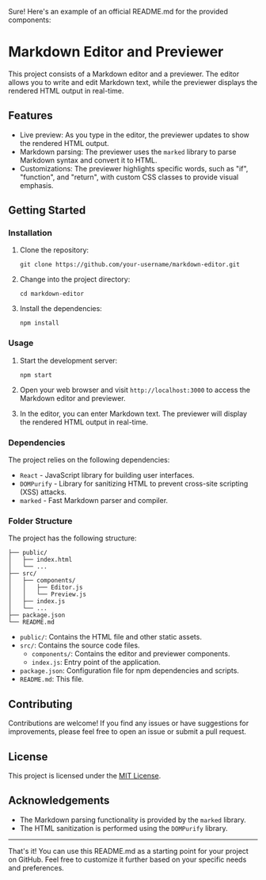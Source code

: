 Sure! Here's an example of an official README.md for the provided components:

# Markdown Editor and Previewer

This project consists of a Markdown editor and a previewer. The editor allows you to write and edit Markdown text, while the previewer displays the rendered HTML output in real-time.

## Features

- Live preview: As you type in the editor, the previewer updates to show the rendered HTML output.
- Markdown parsing: The previewer uses the `marked` library to parse Markdown syntax and convert it to HTML.
- Customizations: The previewer highlights specific words, such as "if", "function", and "return", with custom CSS classes to provide visual emphasis.

## Getting Started

### Installation

1. Clone the repository:

   ```shell
   git clone https://github.com/your-username/markdown-editor.git
   ```

2. Change into the project directory:

   ```shell
   cd markdown-editor
   ```

3. Install the dependencies:

   ```shell
   npm install
   ```

### Usage

1. Start the development server:

   ```shell
   npm start
   ```

2. Open your web browser and visit `http://localhost:3000` to access the Markdown editor and previewer.

3. In the editor, you can enter Markdown text. The previewer will display the rendered HTML output in real-time.

### Dependencies

The project relies on the following dependencies:

- `React` - JavaScript library for building user interfaces.
- `DOMPurify` - Library for sanitizing HTML to prevent cross-site scripting (XSS) attacks.
- `marked` - Fast Markdown parser and compiler.

### Folder Structure

The project has the following structure:

```
├── public/
│   ├── index.html
│   └── ...
├── src/
│   ├── components/
│   │   ├── Editor.js
│   │   └── Preview.js
│   ├── index.js
│   └── ...
├── package.json
└── README.md
```

- `public/`: Contains the HTML file and other static assets.
- `src/`: Contains the source code files.
  - `components/`: Contains the editor and previewer components.
  - `index.js`: Entry point of the application.
- `package.json`: Configuration file for npm dependencies and scripts.
- `README.md`: This file.

## Contributing

Contributions are welcome! If you find any issues or have suggestions for improvements, please feel free to open an issue or submit a pull request.

## License

This project is licensed under the [MIT License](LICENSE).

## Acknowledgements

- The Markdown parsing functionality is provided by the `marked` library.
- The HTML sanitization is performed using the `DOMPurify` library.

---

That's it! You can use this README.md as a starting point for your project on GitHub. Feel free to customize it further based on your specific needs and preferences.

